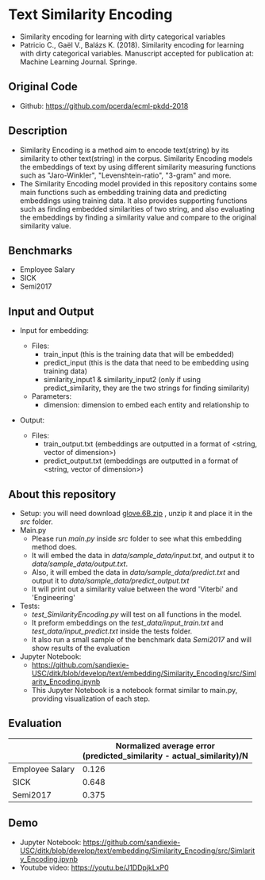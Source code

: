 # Text Similarity Encoding

- Similarity encoding for learning with dirty categorical variables
- Patricio C., Gaël V., Balázs K. (2018). Similarity encoding for learning with dirty categorical variables. Manuscript accepted for publication at: Machine Learning Journal. Springe.

## Original Code

- Github: https://github.com/pcerda/ecml-pkdd-2018

## Description

- Similarity Encoding is a method aim to encode text(string) by its similarity to other text(string) in the corpus. Similarity Encoding models the embeddings of text by using different similarity measuring functions such as "Jaro-Winkler", "Levenshtein-ratio", "3-gram" and more. 
- The Similarity Encoding model provided in this repository contains some main functions such as embedding training data and predicting embeddings using training data. It also provides supporting functions such as finding embedded similarities of two string, and also evaluating the embeddings by finding a similarity value and compare to the original similarity value.

## Benchmarks

- Employee Salary
- SICK
- Semi2017

## Input and Output

- Input for embedding:
  - Files:
    - train_input (this is the training data that will be embedded)
    - predict_input (this is the data that need to be embedding using training data)
    - similarity_input1 & similarity_input2 (only if using predict_similarity, they are the two strings for finding similarity)
  - Parameters:
    - dimension: dimension to embed each entity and relationship to

- Output:
  - Files:
    - train_output.txt (embeddings are outputted in a format of <string, vector of dimension>)
    - predict_output.txt (embeddings are outputted in a format of <string, vector of dimension>)

## About this repository

- Setup: you will need download <a href=http://nlp.stanford.edu/data/glove.6B.zip>glove.6B.zip</a> , unzip it and place it in the <i>src</i> folder.
- Main.py
  - Please run <i>main.py</i> inside <i>src</i> folder to see what this embedding method does. 
  - It will embed the data in <i>data/sample_data/input.txt</i>, and output it to <i>data/sample_data/output.txt</i>. 
  - Also, it will embed the data in <i>data/sample_data/predict.txt</i> and output it to <i>data/sample_data/predict_output.txt</i>
  - It will print out a similarity value between the word 'Viterbi' and 'Engineering'
- Tests: 
  - <i>test_SimilarityEncoding.py</i> will test on all functions in the model. 
  - It preform embeddings on the <i>test_data/input_train.txt</i> and <i>test_data/input_predict.txt</i>  inside the tests folder.
  - It also run a small sample of the benchmark data <i>Semi2017</i> and will show results of the evaluation
- Jupyter Notebook:
  - https://github.com/sandiexie-USC/ditk/blob/develop/text/embedding/Similarity_Encoding/src/Simlarity_Encoding.ipynb
  - This Jupyter Notebook is a notebook format similar to main.py, providing visualization of each step.



## Evaluation

|                 | Normalized average error<br />(predicted_similarity - actual_similarity)/N |
| --------------- | ------------------------------------------------------------ |
| Employee Salary | 0.126                                                        |
| SICK            | 0.648                                                        |
| Semi2017        | 0.375                                                        |



## Demo

- Jupyter Notebook: https://github.com/sandiexie-USC/ditk/blob/develop/text/embedding/Similarity_Encoding/src/Simlarity_Encoding.ipynb
- Youtube video: https://youtu.be/J1DDpjkLxP0